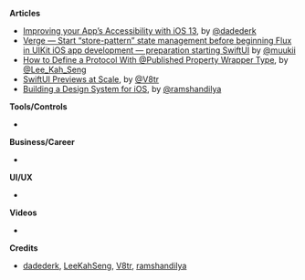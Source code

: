 
**Articles**

* [Improving your App’s Accessibility with iOS 13](https://medium.com/@dadederk/improving-your-apps-accessibility-with-ios-13-9eb8fc0bc8a0), by [@dadederk](https://twitter.com/dadederk)  
* [Verge — Start “store-pattern” state management before beginning Flux in UIKit iOS app development — preparation starting SwiftUI](https://medium.com/eureka-engineering/verge-start-store-pattern-state-management-before-beginning-flux-in-uikit-ios-app-development-6c74d4413829) by [@muukii](https://twitter.com/muukii_app)
* [How to Define a Protocol With @Published Property Wrapper Type](https://swiftsenpai.com/swift/define-protocol-with-published-property-wrapper/), by [@Lee_Kah_Seng](https://twitter.com/Lee_Kah_Seng)
* [SwiftUI Previews at Scale](https://www.vadimbulavin.com/swiftui-previews-at-scale/), by [@V8tr](https://twitter.com/V8tr)
* [Building a Design System for iOS](https://www.ramshandilya.com/blog/design-system-intro/), by [@ramshandilya](https://twitter.com/ramshandilya)

**Tools/Controls**

* 

**Business/Career**

* 

**UI/UX**

* 

**Videos**

* 

**Credits**

* [dadederk](https://github.com/dadederk), [LeeKahSeng](https://github.com/LeeKahSeng), [V8tr](https://github.com/V8tr), [ramshandilya](https://github.com/Ramshandilya)

